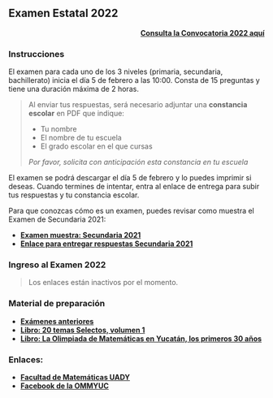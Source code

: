 ## Examen Estatal 2022

<div style="text-align: right">
  <b><a href="http://ommyuc.org/a/2022/convocatoria-2022.pdf">Consulta la Convocatoria 2022 aquí</a></b>
</div>

### Instrucciones

El examen para cada uno de los 3 niveles (primaria, secundaria, bachillerato) inicia el día 5 de febrero a las 10:00.
Consta de 15 preguntas y tiene una duración máxima de 2 horas.

> Al enviar tus respuestas, será necesario adjuntar una **constancia escolar** en PDF que indique:
> * Tu nombre
> * El nombre de tu escuela
> * El grado escolar en el que cursas 
> 
> _Por favor, solicita con anticipación esta constancia en tu escuela_ 

El examen se podrá descargar el día 5 de febrero y lo puedes imprimir si deseas. Cuando termines de intentar, entra al enlace de entrega para subir tus respuestas y tu constancia escolar.  

Para que conozcas cómo es un examen, puedes revisar como muestra el Examen de Secundaria 2021:
* **[Examen muestra: Secundaria 2021](https://github.com/morfismo/ommyuc-web/raw/gh-pages/a/2022/OMMYUC2021-SECUNDARIA.pdf)**
* **[Enlace para entregar respuestas Secundaria 2021](https://docs.google.com/forms/d/e/1FAIpQLSf0OapKm_ZdlPczlO3ZaXcFsvJb_lolijOHoZhkZJwOSe4ttA/viewform?usp=sf_link)**

### Ingreso al Examen 2022

> Los enlaces están inactivos por el momento.


### Material de preparación

* **[Exámenes anteriores](https://intranet.matematicas.uady.mx/omm/problemarios)**
* **[Libro: 20 temas Selectos, volumen 1](https://libreria.uady.mx/products/veinte-temas-selectos-de-matematicas-en-educacion-basica-volumen-i?_pos=2&_sid=377d6fe44&_ss=r)**
* **[Libro: La Olimpiada de Matemáticas en Yucatán, los primeros 30 años](https://libreria.uady.mx/products/la-olimpiada-mexicana-de-matematicas-en-yucatan?_pos=1&_sid=02a776b67&_ss=r)**


### Enlaces:

* **[Facultad de Matemáticas UADY](https://intranet.matematicas.uady.mx/omm/)**
* **[Facebook de la OMMYUC](https://www.facebook.com/OMMYucatan)**
